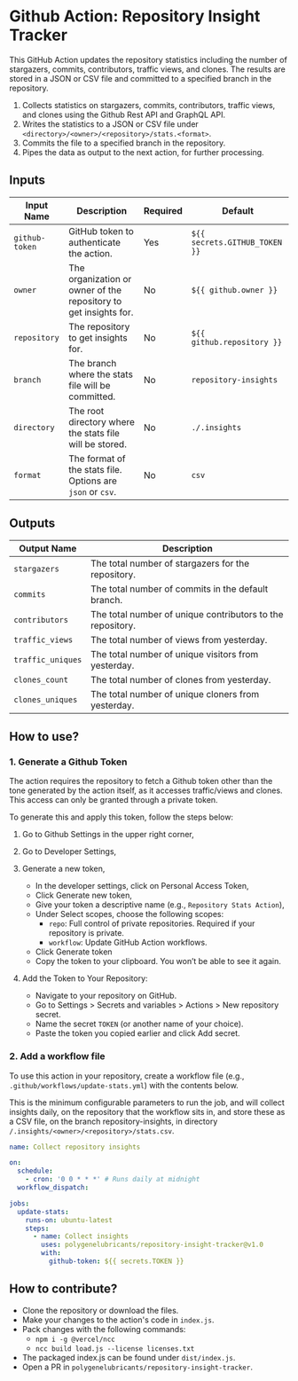 # Github Action: Repository Insight Tracker

This GitHub Action updates the repository statistics including the number of stargazers, commits, contributors, traffic views, and clones. 
The results are stored in a JSON or CSV file and committed to a specified branch in the repository.

1. Collects statistics on stargazers, commits, contributors, traffic views, and clones using the Github Rest API and GraphQL API.
2. Writes the statistics to a JSON or CSV file under `<directory>/<owner>/<repository>/stats.<format>`.
3. Commits the file to a specified branch in the repository.
4. Pipes the data as output to the next action, for further processing.

## Inputs

| Input Name    | Description                                                      | Required | Default                       |
| ------------- | ---------------------------------------------------------------- | -------- | ----------------------------- |
| `github-token`| GitHub token to authenticate the action.                         | Yes      | `${{ secrets.GITHUB_TOKEN }}` |
| `owner`       | The organization or owner of the repository to get insights for. | No       | `${{ github.owner }}`         |
| `repository`  | The repository to get insights for.                              | No       | `${{ github.repository }}`    |
| `branch`      | The branch where the stats file will be committed.               | No       | `repository-insights`         |
| `directory`    | The root directory where the stats file will be stored.         | No       | `./.insights`                |
| `format`      | The format of the stats file. Options are `json` or `csv`.       | No       | `csv`                         |

## Outputs

| Output Name        | Description                                                 |
| ------------------ | ----------------------------------------------------------- |
| `stargazers`       | The total number of stargazers for the repository.           |
| `commits`          | The total number of commits in the default branch.           |
| `contributors`     | The total number of unique contributors to the repository.   |
| `traffic_views`    | The total number of views from yesterday.                    |
| `traffic_uniques`  | The total number of unique visitors from yesterday.          |
| `clones_count`     | The total number of clones from yesterday.                   |
| `clones_uniques`   | The total number of unique cloners from yesterday.           |

## How to use?

### 1. Generate a Github Token
The action requires the repository to fetch a Github token other than the tone generated by the action itself, as it accesses traffic/views and clones. This access can only be granted through a private token.

To generate this and apply this token, follow the steps below:

1. Go to Github Settings in the upper right corner,

2. Go to Developer Settings,

3. Generate a new token,
    * In the developer settings, click on Personal Access Token,
    * Click Generate new token,
    * Give your token a descriptive name (e.g., `Repository Stats Action`),
    * Under Select scopes, choose the following scopes:
        * `repo`: Full control of private repositories. Required if your repository is private.
        * `workflow`: Update GitHub Action workflows.
    * Click Generate token
    * Copy the token to your clipboard. You won’t be able to see it again.
4. Add the Token to Your Repository:
    * Navigate to your repository on GitHub.
    * Go to Settings > Secrets and variables > Actions > New repository secret.
    * Name the secret `TOKEN` (or another name of your choice).
    * Paste the token you copied earlier and click Add secret.


### 2. Add a workflow file

To use this action in your repository, create a workflow file (e.g., `.github/workflows/update-stats.yml`) with the contents below.

This is the minimum configurable parameters to run the job, 
and will collect insights daily, on the repository that the workflow sits in, 
and store these as a CSV file, on the branch repository-insights, in directory `/.insights/<owner>/<repository>/stats.csv`.

```yaml
name: Collect repository insights

on:
  schedule:
    - cron: '0 0 * * *' # Runs daily at midnight
  workflow_dispatch:

jobs:
  update-stats:
    runs-on: ubuntu-latest
    steps:
      - name: Collect insights
        uses: polygenelubricants/repository-insight-tracker@v1.0
        with:
          github-token: ${{ secrets.TOKEN }}
```

## How to contribute?

* Clone the repository or download the files.
* Make your changes to the action's code in `index.js`.
* Pack changes with the following commands:
  * `npm i -g @vercel/ncc`
  * `ncc build load.js --license licenses.txt`
* The packaged index.js can be found under `dist/index.js`.
* Open a PR in `polygenelubricants/repository-insight-tracker`.